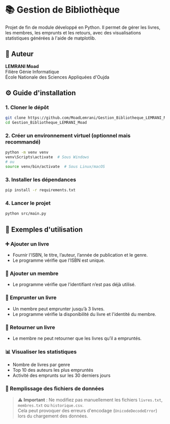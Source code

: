 
# 📚 Gestion de Bibliothèque

Projet de fin de module développé en Python. Il permet de gérer les livres, les membres, les emprunts et les retours, avec des visualisations statistiques générées à l'aide de matplotlib.

## 👤 Auteur

**LEMRANI Moad**  
Filière Génie Informatique  
École Nationale des Sciences Appliquées d'Oujda

## ⚙️ Guide d'installation

### 1. Cloner le dépôt

```bash
git clone https://github.com/MoadLemrani/Gestion_Bibliotheque_LEMRANI_Moad.git
cd Gestion_Bibliotheque_LEMRANI_Moad
```

### 2. Créer un environnement virtuel (optionnel mais recommandé)

```bash
python -m venv venv
venv\Scripts\activate  # Sous Windows
# ou
source venv/bin/activate  # Sous Linux/macOS
```

### 3. Installer les dépendances

```bash
pip install -r requirements.txt
```

### 4. Lancer le projet

```bash
python src/main.py
```

## 🧪 Exemples d'utilisation

### ➕ Ajouter un livre

- Fournir l'ISBN, le titre, l’auteur, l’année de publication et le genre.
- Le programme vérifie que l’ISBN est unique.

### 👤 Ajouter un membre

- Le programme vérifie que l’identifiant n’est pas déjà utilisé.

### 📖 Emprunter un livre

- Un membre peut emprunter jusqu’à 3 livres.
- Le programme vérifie la disponibilité du livre et l'identité du membre.

### 🔄 Retourner un livre

- Le membre ne peut retourner que les livres qu’il a empruntés.

### 📊 Visualiser les statistiques

- Nombre de livres par genre
- Top 10 des auteurs les plus empruntés
- Activité des emprunts sur les 30 derniers jours

### 📄 Remplissage des fichiers de données

> ⚠️ **Important** : Ne modifiez pas manuellement les fichiers `livres.txt`, `membres.txt` ou `historique.csv`.  
> Cela peut provoquer des erreurs d'encodage (`UnicodeDecodeError`) lors du chargement des données.

